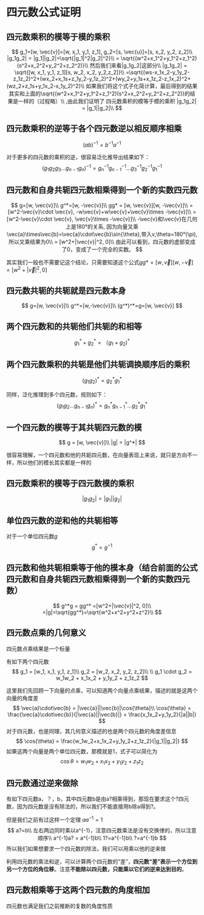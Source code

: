 # 四元数公式证明

## 四元数乘积的模等于模的乘积

$$
g_1=[w, \vec{v}]=[w, x_1, y_1, z_1], g_2=[s, \vec{u}]=[s, x_2, y_2, z_2]\\
|g_1g_2| = |g_1||g_2|=\sqrt{|g_1|^2|g_2|^2}\\
= \sqrt{(w^2+x_1^2+y_1^2+z_1^2)(s^2+x_2^2+y_2^2+z_2^2)}\\
然后我们来看|g_1g_2|这部分\\
|g_1g_2| = \sqrt{[w, x_1, y_1, z_1][s, w_2, x_2, y_2,z_2]}\\
=\sqrt{(ws-x_1x_2-y_1y_2-z_1z_2)^2+(wx_2+x_1s+z_1y_2-y_1z_2)^2+(wy_2+y_1s+x_1z_2-z_1x_2)^2+(wz_2+z_1s+y_1x_2-x_1y_2)^2}\\
如果我们将这个式子化简计算，最后得到的结果其实和上面的\sqrt{(w^2+x_1^2+y_1^2+z_1^2)(s^2+x_2^2+y_2^2+z_2^2)}的结果是一样的（过程略）\\
,由此我们证明了 四元数乘积的模等于模的乘积 |g_1g_2| = |g_1||g_2|\\
$$



## 四元数乘积的逆等于各个四元数逆以相反顺序相乘

$$
(ab)^{-1}=b^{-1}a^{-1}
$$

对于更多的四元数的乘积的逆，很容易泛化推导出结果如下：
$$
(g_1g_2g_3...g_{n-1}g_n)^{-1} = g_n^{-1}g_{n-1}^{-1}...g_3^{-1}g_2^{-1}g_1^{-1}
$$


## 四元数和自身共轭四元数相乘得到一个新的实数四元数

$$
g=[w, \vec{v}]\\
g^*=[w, -\vec{v}]\\
gg* = [w, \vec{v}][w, -\vec{v}]\\
= [w^2-\vec{v}\cdot \vec{v}, -w\vec{v}+w\vec{v}+\vec{v}\times -\vec{v}]\\
= [w^2-\vec{v}\cdot \vec{v}, \vec{v}\times -\vec{v}]\\
-\vec{v}和\vec{v}在几何上是180°的关系, 因为向量叉乘 \vec{a}\times\vec{b}=\vec{a}\cdot\vec{b}\sin{\theta},带入v,\theta=180°(\pi),所以叉乘结果为0\\
= [w^2+|\vec{v}|^2, 0]\\
由此可以看到，四元数的虚部变成了0，变成了一个完全的实数。
$$



其实我们一般也不需要记这个结论，只需要知道这个公式$gg* = [w, \vec{v}][w, -\vec{v}] = [w^2+|\vec{v}|^2, 0]$



## 四元数共轭的共轭就是四元数本身

$$
g=[w, \vec{v}]\\
g^*=[w,-\vec{v}]\\
(g^*)^*=g=[w, \vec{v}]
$$

## 两个四元数和的共轭他们共轭的和相等

$$
g_1^*+g_2^*=（g_1+g_2)^*
$$

## 两个四元数乘积的共轭是他们共轭调换顺序后的乘积

$$
(g_1g_2)^* = g_2^*g_1^*
$$

同样，泛化推理到多个四元数，规则如下：
$$
(g_1g_2...g_{n-1}g_n)^* = g_n^*g_{n-1}^*...g_2^*g_1^*
$$

## 一个四元数的模等于其共轭四元数的模

$$
g = [w, \vec{v}]\\
|g| = |g^*|
$$

很容易理解，一个四元数和他的共轭四元数，在向量表现上来说，就只是方向不一样，所以他们的模长其实都是一样的

## 四元数乘积的模等于四元数模的乘积

$$
|g_1g_2| = |g_1||g_2|
$$

## 单位四元数的逆和他的共轭相等

对于一个单位四元数$g$
$$
g^* = g^{-1}
$$


## 四元数和他共轭相乘等于他的模本身（结合前面的公式 四元数和自身共轭四元数相乘得到一个新的实数四元数）

$$
g^*g = gg^* =[w^2+|\vec{v}|^2, 0]\\
=|g|=\sqrt{gg^*}=\sqrt{w^2+x^2+y^2+z^2}\\
$$



## 四元数点乘的几何意义

四元数点乘结果是一个标量

有如下两个四元数
$$
g_1 = [w_1, x_1, y_1, z_1]\\
g_2 = [w_2, x_2, y_2, z_2]\\
\\ 
g_1 \cdot g_2 = w_1w_2 + x_1x_2 + y_1y_2 + z_1z_2
$$


这里我们先回顾一下向量的点乘，可以知道两个向量点乘结果，描述的就是这两个向量的角度差
$$
\vec{a}\cdot\vec{b} = |\vec{a}||\vec{b}|\cos{\theta}\\
\cos{\theta} = \frac{\vec{a}\cdot\vec{b}}{|\vec{a}||\vec{b}|} = \frac{x_1x_2+y_1y_2}{|a||b|}
$$
对于四元数，也是同理，其几何意义描述的也是两个四元数的角度差信息
$$
\cos{\theta} = \frac{w_1w_2+x_1x_2+y_1y_2+z_1z_2}{|g_1||g_2|}
$$
如果这两个向量是两个单位四元数，那模就是1，式子可以简化为
$$
\cos{\theta} = w_1w_2+x_1x_2+y_1y_2+z_1z_2
$$


## 四元数通过逆来做除

有如下四元数a，？，b，其中四元数b是由a?相乘得到，那现在要求这个?四元数，因为四元数是没有除法的，所以我们不能直接用b除a得到?。

但是我们之前有过这样一个定理 $aa^{-1}=1$
$$
a?=b\\
左右两边同时乘以a^{-1}，注意四元数乘法是没有交换律的，所以注意顺序\\
a^{-1}a? = a^{-1}b\\
1?=a^{-1}b\\
?=a^{-1}b
$$
所以我们如果想要求一个四元数的除法，我们可以用乘以他的逆来做

利用四元数的乘法和逆，可以计算两个四元数的“差”，**四元数“差”表示一个方位到另一个方位的角位移**。注意**不能除以四元数，只能乘以它们的逆来达到目的**。

## 四元数相乘等于这两个四元数的角度相加

四元数也满足我们之前推断的复数的角度性质